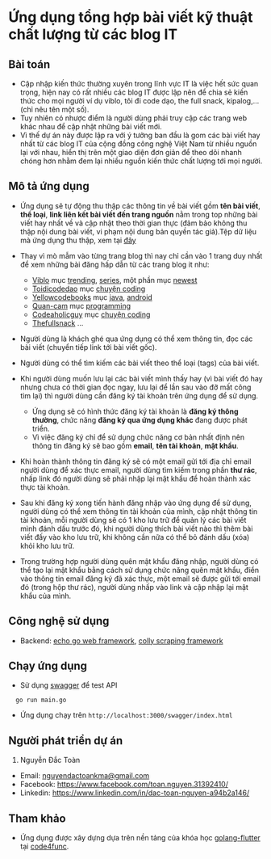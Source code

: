 # Ứng dụng tổng hợp bài viết kỹ thuật chất lượng từ các blog IT

## Bài toán
- Cập nhập kiến thức thường xuyên trong lĩnh vực IT là việc hết sức quan trọng, hiện nay có rất nhiều các blog IT được lập nên để chia sẻ kiến thức cho mọi người ví dụ viblo, tôi đi code dạo, the full snack, kipalog,... (chỉ nêu tên một số).
- Tuy nhiên có nhược điểm là người dùng phải truy cập các trang web khác nhau để cập nhật những bài viết mới.
- Vì thế dự án này được lập ra với ý tưởng ban đầu là gom các bài viết hay nhất từ các blog IT của cộng đồng công nghệ Việt Nam từ nhiều nguồn lại với nhau, hiển thị trên một giao diện đơn giản để theo dõi nhanh chóng hơn nhằm đem lại nhiều nguồn kiến thức chất lượng tới mọi người.

## Mô tả ứng dụng
- Ứng dụng sẽ tự động thu thập các thông tin về bài viết gồm **tên bài viết**, **thể loại**, **link liên kết bài viết đến trang nguồn** nằm trong top những bài viết hay nhất về và cập nhật theo thời gian thực (đảm bảo không thu thập nội dung bài viết, vi phạm nội dung bản quyền tác giả).Tệp dữ liệu mà ứng dụng thu thập, xem tại [đây](https://github.com/dactoankmapydev/tech_posts_trending/blob/master/posts.csv)
- Thay vì mò mẫm vào từng trang blog thì nay chỉ cần vào 1 trang duy nhất để xem những bài đăng hấp dẫn từ các trang blog it như:
  - [Viblo](https://viblo.asia/) mục [trending](https://viblo.asia/trending), [series](https://viblo.asia/series), một phần mục [newest](https://viblo.asia/newest)
  - [Toidicodedao](https://toidicodedao.com/) mục [chuyện coding](https://toidicodedao.com/category/chuyen-coding/)
  - [Yellowcodebooks](https://yellowcodebooks.com/) mục [java](https://yellowcodebooks.com/category/lap-trinh-java/), [android](https://yellowcodebooks.com/category/lap-trinh-android/)
  - [Quan-cam](https://quan-cam.com/) mục [programming](https://quan-cam.com/tags/programming)
  - [Codeaholicguy](https://codeaholicguy.com/) mục [chuyện coding](https://codeaholicguy.com/category/chuyen-coding)
  - [Thefullsnack](https://thefullsnack.com/)
  ...
  
- Người dùng là khách ghé qua ứng dụng có thể xem thông tin, đọc các bài viết (chuyển tiếp link tới bài viết gốc).
- Người dùng có thể tìm kiếm các bài viết theo thể loại (tags) của bài viết.
- Khi người dùng muốn lưu lại các bài viết mình thấy hay (vì bài viết đó hay nhưng chưa có thời gian đọc ngay, lưu lại để lần sau vào đỡ mất công tìm lại) thì người dùng cần đăng ký tài khoản trên ứng dụng để sử dụng.
  - Ứng dụng sẽ có hình thức đăng ký tài khoản là **đăng ký thông thường**, chức năng **đăng ký qua ứng dụng khác** đang được phát triển.
  - Vì việc đăng ký chỉ để sử dụng chức năng cơ bản nhất định nên thông tin đăng ký sẽ bao gồm **email**, **tên tài khoản**, **mật khẩu**.
- Khi hoàn thành thông tin đăng ký sẽ có một email gửi tới địa chỉ email người dùng để xác thực email, người dùng tìm kiếm trong phần **thư rác**, nhấp link đó người dùng sẽ phải nhập lại mật khẩu để hoàn thành xác thực tài khoản.
- Sau khi đăng ký xong tiến hành đăng nhập vào ứng dụng để sử dụng, người dùng có thể xem thông tin tài khoản của mình, cập nhật thông tin tài khoản, mỗi người dùng sẽ có 1 kho lưu trữ để quản lý các bài viết mình đánh dấu trước đó, khi người dùng thích bài viết nào thì thêm bài viết đấy vào kho lưu trữ, khi không cần nữa có thể bỏ đánh dấu (xóa) khỏi kho lưu trữ.
- Trong trường hợp người dùng quên mật khẩu đăng nhập, người dùng có thể tạo lại mật khẩu bằng cách sử dụng chức năng quên mật khẩu, điền vào thông tin email đăng ký đã xác thực, một email sẽ được gửi tới email đó (trong hộp thư rác), người dùng nhấp vào link và cập nhập lại mật khẩu của mình.

## Công nghệ sử dụng
- Backend: [echo go web framework](https://echo.labstack.com/), [colly scraping framework](http://go-colly.org/)

## Chạy ứng dụng
- Sử dụng [swagger](https://swagger.io/) để test API
```
  go run main.go
```
- Ứng dụng chạy trên ```http://localhost:3000/swagger/index.html```

## Người phát triển dự án
1. Nguyễn Đắc Toàn
- Email: nguyendactoankma@gmail.com
- Facebook: https://www.facebook.com/toan.nguyen.31392410/
- Linkedin: https://www.linkedin.com/in/dac-toan-nguyen-a94b2a146/

## Tham khảo
- Ứng dụng được xây dựng dựa trên nền tảng của khóa học [golang-flutter](https://www.code4func.com/course/golang-flutter) tại [code4func](https://www.code4func.com/).
